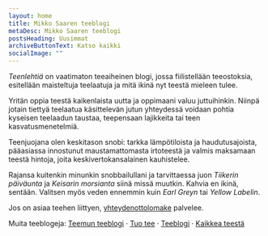 ```yaml
---
layout: home
title: Mikko Saaren teeblogi
metaDesc: Mikko Saaren teeblogi
postsHeading: Uusimmat
archiveButtonText: Katso kaikki
socialImage: ""
---
```

*Teenlehtiä* on vaatimaton teeaiheinen blogi, jossa fiilistellään teeostoksia, esitellään maisteltuja teelaatuja ja mitä ikinä nyt teestä mieleen tulee.

Yritän oppia teestä kaikenlaista uutta ja oppimaani valuu juttuihinkin. Niinpä jotain tiettyä teelaatua käsittelevän jutun yhteydessä voidaan pohtia kyseisen teelaadun taustaa, teepensaan lajikkeita tai teen kasvatusmenetelmiä.

Teenjuojana olen keskitason snobi: tarkka lämpötiloista ja haudutusajoista, pääasiassa innostunut maustamattomasta irtoteestä ja valmis maksamaan teestä hintoja, joita keskivertokansalainen kauhistelee.

Rajansa kuitenkin minunkin snobbailullani ja tarvittaessa juon *Tiikerin päiväunta* ja *Keisarin morsianta* siinä missä muutkin. Kahvia en ikinä, sentään. Valitsen myös veden ennemmin kuin *Earl Greyn* tai *Yellow Labelin*.

Jos on asiaa teehen liittyen, [yhteydenottolomake](https://docs.google.com/forms/d/e/1FAIpQLSeVAgyCLCHXqBmS8G0BKFCcQOHF8d3jILp9EOi2QgCiiMeHXw/viewform?usp=sf_link) palvelee.

Muita teeblogeja: [Teemun teeblogi](https://teeteemu.blogaaja.fi/) · [Tuo tee](https://tuotee.wordpress.com/) · [Teeblogi](https://teeblogi.wordpress.com/) · [Kaikkea teestä](https://kaikkeateesta.com/)
